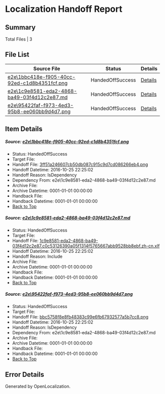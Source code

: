 # <a name='report-top'></a> Localization Handoff Report

## Summary
 Total Files | 3

## File List
 Source File | Status | Details 
 ----------- | ------ | ------- 
 [e2e\1bbc418e-f905-40cc-92ed-c1d8b4351fcf.png](https://github.com/OpenLocalizationTestOrg/ol-test0/blob/b05ffee66fc184b5527c072251ed3afefdb92a73/e2e/1bbc418e-f905-40cc-92ed-c1d8b4351fcf.png) | HandedOffSuccess | [Details](#3ff51a246607cb50db087c915c9d7cd086266eb41)
 [e2e\1c9e8581-eda2-4868-ba49-03f4d12c2e87.md](https://github.com/OpenLocalizationTestOrg/ol-test0/blob/b05ffee66fc184b5527c072251ed3afefdb92a73/e2e/1c9e8581-eda2-4868-ba49-03f4d12c2e87.md) | HandedOffSuccess | [Details](#340ec5c25ce18fcd5e578f59c819d427bf3ea8b02)
 [e2e\95422faf-f973-4ed3-95b8-ee060bb9d4d7.png](https://github.com/OpenLocalizationTestOrg/ol-test0/blob/b05ffee66fc184b5527c072251ed3afefdb92a73/e2e/95422faf-f973-4ed3-95b8-ee060bb9d4d7.png) | HandedOffSuccess | [Details](#bbc5758f8e8fb48383c99e6fb67932577a5b7cc84)

## Item Details
##### <a name='3ff51a246607cb50db087c915c9d7cd086266eb41'></a> Source: [e2e\1bbc418e-f905-40cc-92ed-c1d8b4351fcf.png](https://github.com/OpenLocalizationTestOrg/ol-test0/blob/b05ffee66fc184b5527c072251ed3afefdb92a73/e2e/1bbc418e-f905-40cc-92ed-c1d8b4351fcf.png)
* Status: HandedOffSuccess
* Target File: 
* Handoff File: [3ff51a246607cb50db087c915c9d7cd086266eb4.png](https://github.com/OpenLocalizationTestOrg/ol-test0-handoff/blob/5448b33e85748d666060512df0af3eea9518fcf6/ol-handoff/OpenLocalizationTestOrg/ol-test0-zhcn/shujia/ht/3ff51a246607cb50db087c915c9d7cd086266eb4.png)
* Handoff Datetime: 2016-10-25 22:25:02
* Handoff Reason: IsDependency
* Dependency From: e2e\1c9e8581-eda2-4868-ba49-03f4d12c2e87.md
* Archive File: 
* Archive Datetime: 0001-01-01 00:00:00
* Handback File: 
* Handback Datetime: 0001-01-01 00:00:00
* [Back to Top](#report-top)

##### <a name='340ec5c25ce18fcd5e578f59c819d427bf3ea8b02'></a> Source: [e2e\1c9e8581-eda2-4868-ba49-03f4d12c2e87.md](https://github.com/OpenLocalizationTestOrg/ol-test0/blob/b05ffee66fc184b5527c072251ed3afefdb92a73/e2e/1c9e8581-eda2-4868-ba49-03f4d12c2e87.md)
* Status: HandedOffSuccess
* Target File: 
* Handoff File: [1c9e8581-eda2-4868-ba49-03f4d12c2e87.c0c53126390a05f1314f5765667abb9528bb8ebf.zh-cn.xlf](https://github.com/OpenLocalizationTestOrg/ol-test0-handoff/blob/5448b33e85748d666060512df0af3eea9518fcf6/ol-handoff/OpenLocalizationTestOrg/ol-test0-zhcn/shujia/ht/1c9e8581-eda2-4868-ba49-03f4d12c2e87.c0c53126390a05f1314f5765667abb9528bb8ebf.zh-cn.xlf)
* Handoff Datetime: 2016-10-25 22:25:02
* Handoff Reason: Include
* Archive File: 
* Archive Datetime: 0001-01-01 00:00:00
* Handback File: 
* Handback Datetime: 0001-01-01 00:00:00
* [Back to Top](#report-top)

##### <a name='bbc5758f8e8fb48383c99e6fb67932577a5b7cc84'></a> Source: [e2e\95422faf-f973-4ed3-95b8-ee060bb9d4d7.png](https://github.com/OpenLocalizationTestOrg/ol-test0/blob/b05ffee66fc184b5527c072251ed3afefdb92a73/e2e/95422faf-f973-4ed3-95b8-ee060bb9d4d7.png)
* Status: HandedOffSuccess
* Target File: 
* Handoff File: [bbc5758f8e8fb48383c99e6fb67932577a5b7cc8.png](https://github.com/OpenLocalizationTestOrg/ol-test0-handoff/blob/5448b33e85748d666060512df0af3eea9518fcf6/ol-handoff/OpenLocalizationTestOrg/ol-test0-zhcn/shujia/ht/bbc5758f8e8fb48383c99e6fb67932577a5b7cc8.png)
* Handoff Datetime: 2016-10-25 22:25:02
* Handoff Reason: IsDependency
* Dependency From: e2e\1c9e8581-eda2-4868-ba49-03f4d12c2e87.md
* Archive File: 
* Archive Datetime: 0001-01-01 00:00:00
* Handback File: 
* Handback Datetime: 0001-01-01 00:00:00
* [Back to Top](#report-top)


## Error Details

Generated by OpenLocalization.
